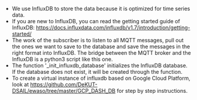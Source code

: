 - We use InfluxDB to store the data because it is optimized for time series data. 
- If you are new to InfluxDB, you can read the getting started guide of InfluxDB: https://docs.influxdata.com/influxdb/v1.7/introduction/getting-started/
- The work of the subscriber is to listen to all MQTT messages, pull out the ones we want to save to the database and save the messages in the right format into InfluxDB. The bridge between the MQTT broker and the InfluxDB is a python3 script like this one. 
- The function  '_init_influxdb_database' initializes the InfluxDB database. If the database does not exist, it will be created through the function.
- To create a virtual instance of influxdb based on Google Cloud Platform, look at https://github.com/DeKUT-DSAIL/ewaso/tree/master/GCP_DASH_DB for step by step instructions. 
